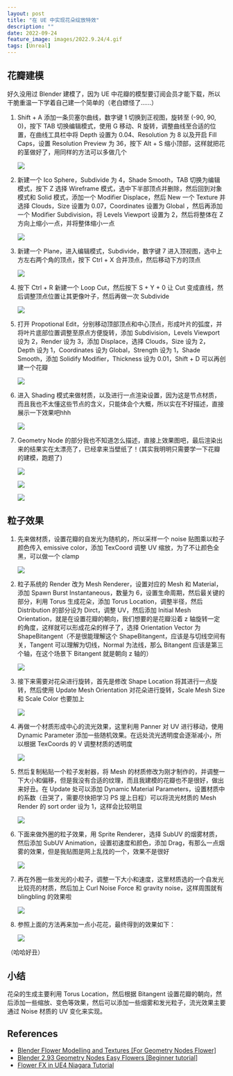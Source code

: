```yaml
---
layout: post
title: "在 UE 中实现花朵绽放特效"
description: ""
date: 2022-09-24
feature_image: images/2022.9.24/4.gif
tags: [Unreal]
---
```


<!--more-->

## 花瓣建模

好久没用过 Blender 建模了，因为 UE 中花瓣的模型要订阅会员才能下载，所以干脆重温一下学着自己建一个简单的（老白嫖怪了......）

1. Shift + A 添加一条贝塞尔曲线，数字键 1 切换到正视图，旋转至 (-90, 90, 0)，按下 TAB 切换编辑模式，使用 G 移动、R 旋转，调整曲线至合适的位置，在曲线工具栏中将 Depth 设置为 0.04、Resolution 为 8 以及开启 Fill Caps，设置 Resolution Preview 为 36，按下 Alt + S 缩小顶部，这样就把花的茎做好了，用同样的方法可以多做几个
   
   ![](../images/2022.9.24/0.png)

2. 新建一个 Ico Sphere，Subdivide 为 4，Shade Smooth，TAB 切换为编辑模式，按下 Z 选择 Wireframe 模式，选中下半部顶点并删除，然后回到对象模式和 Solid 模式，添加一个 Modifier Displace，然后 New 一个 Texture 并选择 Clouds，Size 设置为 0.07，Coordinates 设置为 Global ，然后再添加一个 Modifier Subdivision，将 Levels Viewport 设置为 2，然后将整体在 Z 方向上缩小一点，并将整体缩小一点
   
   ![](../images/2022.9.24/1.png)

3. 新建一个 Plane，进入编辑模式，Subdivide，数字键 7 进入顶视图，选中上方左右两个角的顶点，按下 Ctrl + X 合并顶点，然后移动下方的顶点

   ![](../images/2022.9.24/2.png)


4. 按下 Ctrl + R 新建一个 Loop Cut，然后按下 S + Y + 0 让 Cut 变成直线，然后调整顶点位置让其更像叶子，然后再做一次 Subdivide

   ![](../images/2022.9.24/3.png)

5. 打开 Propotional Edit，分别移动顶部顶点和中心顶点，形成叶片的弧度，并将叶片底部位置调整至原点方便旋转，添加 Subdivision，Levels Viewport 设为 2，Render 设为 3，添加 Displace，选择 Clouds，Size 设为 2，Depth 设为 1，Coordinates 设为 Global，Strength 设为 1，Shade Smooth，添加 Solidify Modifier，Thickness 设为 0.01，Shift + D 可以再创建一个花瓣

   ![](../images/2022.9.24/4.png)

6. 进入 Shading 模式来做材质，以及进行一点渲染设置，因为这是节点材质，而且我也不太懂这些节点的含义，只能体会个大概，所以实在不好描述，直接展示一下效果吧hhh

   ![](../images/2022.9.24/5.png)

7. Geometry Node 的部分我也不知道怎么描述，直接上效果图吧，最后渲染出来的结果实在太漂亮了，已经拿来当壁纸了！(其实我明明只需要学一下花瓣的建模，跑题了)

   ![](../images/2022.9.24/6.png)

   ![](../images/2022.9.24/7.png)

   ![](../images/2022.9.24/8.png)


## 粒子效果

1. 先来做材质，设置花瓣的自发光为随机的，所以采样一个 noise 贴图乘以粒子颜色传入 emissive color，添加 TexCoord 调整 UV 缩放，为了不让颜色全黑，可以做一个 clamp

   ![](../images/2022.9.24/9.png)

2. 粒子系统的 Render 改为 Mesh Renderer，设置对应的 Mesh 和 Material，添加 Spawn Burst Instantaneous，数量为 6，设置生命周期，然后最关键的部分，利用 Torus 生成花朵，添加 Torus Location，调整半径，然后 Distribution 的部分设为 Dirct，调整 UV，然后添加 Initial Mesh Orientation，就是在设置花瓣的朝向，我们想要的是花瓣沿着 z 轴旋转一定的角度，这样就可以形成花朵的样子了，选择 Orientation Vector 为 ShapeBitangent（不是很能理解这个 ShapeBitangent，应该是与切线空间有关，Tangent 可以理解为切线，Normal 为法线，那么 Bitangent 应该是第三个轴，在这个场景下 Bitangent 就是朝向 z 轴的）

   ![](../images/2022.9.24/10.png)

3. 接下来需要对花朵进行旋转，首先是修改 Shape Location 将其进行一点旋转，然后使用 Update Mesh Orientation 对花朵进行旋转，Scale Mesh Size 和 Scale Color 也要加上

   ![](../images/2022.9.24/0.gif)

4. 再做一个材质形成中心的流光效果，这里利用 Panner 对 UV 进行移动，使用 Dynamic Parameter 添加一些随机效果。在远处流光透明度会逐渐减小，所以根据 TexCoords 的 V 调整材质的透明度

   ![](../images/2022.9.24/11.png)

5. 然后复制粘贴一个粒子发射器，将 Mesh 的材质修改为刚才制作的，并调整一下大小和偏移，但是我没有合适的纹理，而且我建模的花瓣也不是很好，做出来好丑。在 Update 处可以添加 Dynamic Material Parameters，设置材质中的系数（丑哭了，需要尽快把学习 PS 提上日程）可以将流光材质的 Mesh Render 的 sort order 设为 1，这样会比较明显

   ![](../images/2022.9.24/1.gif)

6. 下面来做外圈的粒子效果，用 Sprite Renderer，选择 SubUV 的烟雾材质，然后添加 SubUV Animation，设置初速度和颜色，添加 Drag，有那么一点烟雾的效果，但是我贴图是网上乱找的一个，效果不是很好

   ![](../images/2022.9.24/2.gif)

7. 再在外圈一些发光的小粒子，调整一下大小和速度，这里材质选的一个自发光比较亮的材质，然后加上 Curl Noise Force 和 gravity noise，这样周围就有 blingbling 的效果啦

   ![](../images/2022.9.24/3.gif)

8. 参照上面的方法再来加一点小花花，最终得到的效果如下：

   ![](../images/2022.9.24/4.gif)

（哈哈好丑）

## 小结

花朵的生成主要利用 Torus Location，然后根据 Bitangent 设置花瓣的朝向，然后添加一些缩放、变色等效果，然后可以添加一些烟雾和发光粒子，流光效果主要通过 Noise 材质的 UV 变化来实现。

## References

- [Blender Flower Modelling and Textures [For Geometry Nodes Flower]](https://www.youtube.com/watch?v=zkRbdTwH-q8)
- [Blender 2.93 Geometry Nodes Easy Flowers [Beginner tutorial]](https://www.youtube.com/watch?v=evKozTsl3W8&t=0s)
- [Flower FX in UE4 Niagara Tutorial](https://www.youtube.com/watch?v=NICBcWXzm8I)